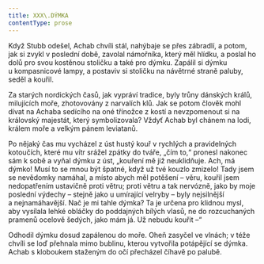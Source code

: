 ```yaml
---
title: XXX\.DÝMKA
contentType: prose
---
```


  

Když Stubb odešel, Achab chvíli stál, nahýbaje se přes zábradlí, a potom, jak si zvykl v poslední době, zavolal námořníka, který měl hlídku, a poslal ho dolů pro svou kostěnou stoličku a také pro dýmku. Zapálil si dýmku u kompasnicové lampy, a postaviv si stoličku na návětrné straně paluby, seděl a kouřil.

Za starých nordických časů, jak vypráví tradice, byly trůny dánských králů, milujících moře, zhotovovány z narvalích klů. Jak se potom člověk mohl dívat na Achaba sedícího na oné třínožce z kostí a nevzpomenout si na královský majestát, který symbolizovala? Vždyť Achab byl chánem na lodi, králem moře a velkým pánem leviatanů.

Po nějaký čas mu vycházel z úst hustý kouř v rychlých a pravidelných kotoučích, které mu vítr srážel zpátky do tváře, „čím to,“ pronesl nakonec sám k sobě a vyňal dýmku z úst, „kouření mě již neuklidňuje. Ach, má dýmko! Musí to se mnou být špatné, když už tvé kouzlo zmizelo! Tady jsem se nevědomky namáhal, a místo abych měl potěšení – věru, kouřil jsem nedopatřením ustavičně proti větru; proti větru a tak nervózně, jako by moje poslední výdechy – stejně jako u umírající velryby – byly nejsilnější a nejnamáhavější. Nač je mi tahle dýmka? Ta je určena pro klidnou mysl, aby vysílala lehké obláčky do poddajných bílých vlasů, ne do rozcuchaných pramenů ocelově šedých, jako mám já. Už nebudu kouřit –“

Odhodil dýmku dosud zapálenou do moře. Oheň zasyčel ve vlnách; v téže chvíli se loď přehnala mimo bublinu, kterou vytvořila potápějící se dýmka. Achab s kloboukem staženým do očí přecházel číhavě po palubě.
